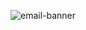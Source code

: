 ![email-banner](https://github.com/AXYS-Creative/images/assets/147758475/4e1dc127-b4a9-4d56-b48e-f86c3e9f6e27)
